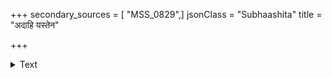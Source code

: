 +++
secondary_sources = [ "MSS_0829",]
jsonClass = "Subhaashita"
title = "अदाहि यस्तेन"

+++

<details><summary>Text</summary>

अदाहि यस्तेन दशार्धबाणः पुरा पुरारेर्नयनालयेन।  
न निर्दहंस्तं भवदक्षिवासी न वैरशुद्धेरधुनाधर्मणः॥
</details>
